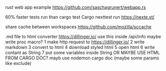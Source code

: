 rust web app example
https://github.com/saschagrunert/webapp.rs
<br/>

60% faster tests run than cargo test
Cargo nexttest run
https://nexte.st/
<br/>

share cache between workspaces
https://github.com/mozilla/sccache
<br/>

.md file to html converter
https://dillinger.io/
use this inside /api/info
maybe write proc macro?
1 make http request to https://dillinger.io/
2 write markdown
3 convert to html
4 download styled html
5 open html
6 write contant as String 
7 put some variables inside String
OR MAYBE USE HTML FROM CARGO DOC?
mayb use nodemon cargo doc (maybe some params like exclude)
<br/>
